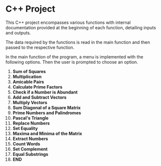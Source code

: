 # C++ Project

This C++ project encompasses various functions with internal documentation provided at the beginning of each function, detailing inputs and outputs.

The data required by the functions is read in the main function and then passed to the respective function.

In the main function of the program, a menu is implemented with the following options. Then the user is prompted to choose an option.

1. **Sum of Squares**
2. **Multiplication**
3. **Amicable Pairs**
4. **Calculate Prime Factors**
5. **Check if a Number is Abundant**
6. **Add and Subtract Vectors**
7. **Multiply Vectors**
8. **Sum Diagonal of a Square Matrix**
9. **Prime Numbers and Palindromes**
10. **Pascal's Triangle**
11. **Replace Numbers**
12. **Set Equality**
13. **Maxima and Minima of the Matrix**
14. **Extract Numbers**
15. **Count Words**
16. **Set Complement**
17. **Equal Substrings**
18. **END**
